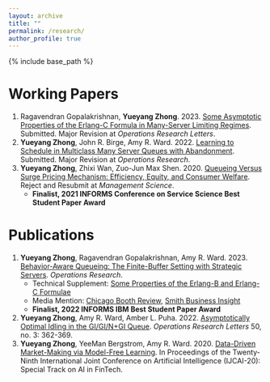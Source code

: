 ```yaml
---
layout: archive
title: ""
permalink: /research/
author_profile: true
---
```

{% include base_path %} 

# Working Papers
1. Ragavendran Gopalakrishnan, **Yueyang Zhong**. 2023. [Some Asymptotic Properties of the Erlang-C Formula in Many-Server Limiting Regimes](https://arxiv.org/abs/2304.13845). Submitted. Major Revision at *Operations Research Letters*.
2. **Yueyang Zhong**, John R. Birge, Amy R. Ward. 2022. [Learning to Schedule in Multiclass Many Server Queues with Abandonment](https://papers.ssrn.com/sol3/papers.cfm?abstract_id=4090021). Submitted. Major Revision at *Operations Research*. 
3. **Yueyang Zhong**, Zhixi Wan, Zuo-Jun Max Shen. 2020. [Queueing Versus Surge Pricing Mechanism: Efficiency, Equity, and Consumer Welfare](https://papers.ssrn.com/sol3/papers.cfm?abstract_id=3699134). Reject and Resubmit at *Management Science*. 
   - **Finalist, 2021 INFORMS Conference on Service Science Best Student Paper Award**



# Publications 
1. **Yueyang Zhong**, Ragavendran Gopalakrishnan, Amy R. Ward. 2023. [Behavior-Aware Queueing: The Finite-Buffer Setting with Strategic Servers](https://pubsonline.informs.org/doi/10.1287/opre.2023.2487). *Operations Research*.
   - Technical Supplement: [Some Properties of the Erlang-B and Erlang-C Formulae](https://papers.ssrn.com/abstract_id=4430477)
   - Media Mention: [Chicago Booth Review](https://www.chicagobooth.edu/review/secrets-wait-loss), [Smith Business Insight](https://smith.queensu.ca/insight/content/Customer-Wait-Times-Are-No-Idle-Concern.php)
   - **Finalist, 2022 INFORMS IBM Best Student Paper Award**
2. **Yueyang Zhong**, Amy R. Ward, Amber L. Puha. 2022. [Asymptotically Optimal Idling in the GI/GI/N+GI Queue](https://www.sciencedirect.com/science/article/pii/S0167637722000530). *Operations Research Letters* 50, no. 3: 362-369.
3. **Yueyang Zhong**, YeeMan Bergstrom, Amy R. Ward. 2020. [Data-Driven Market-Making via Model-Free Learning](https://www.ijcai.org/Proceedings/2020/0615.pdf). In Proceedings of the Twenty-Ninth International Joint Conference on Artificial Intelligence (IJCAI-20): Special Track on AI in FinTech. 


